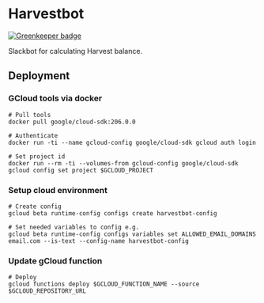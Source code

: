 # Harvestbot

[![Greenkeeper badge](https://badges.greenkeeper.io/lauravuo/harvestbot.svg)](https://greenkeeper.io/)

Slackbot for calculating Harvest balance.


## Deployment

### GCloud tools via docker

```
# Pull tools
docker pull google/cloud-sdk:206.0.0

# Authenticate
docker run -ti --name gcloud-config google/cloud-sdk gcloud auth login

# Set project id
docker run --rm -ti --volumes-from gcloud-config google/cloud-sdk gcloud config set project $GCLOUD_PROJECT
```

### Setup cloud environment

```
# Create config
gcloud beta runtime-config configs create harvestbot-config

# Set needed variables to config e.g.
gcloud beta runtime-config configs variables set ALLOWED_EMAIL_DOMAINS email.com --is-text --config-name harvestbot-config
```

### Update gCloud function

```
# Deploy
gcloud functions deploy $GCLOUD_FUNCTION_NAME --source $GCLOUD_REPOSITORY_URL

```
